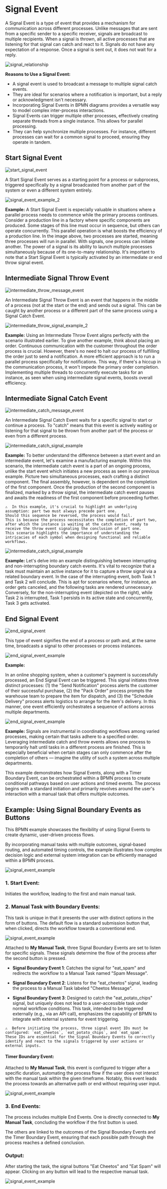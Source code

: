 # Signal Event

A Signal Event is a type of event that provides a mechanism for communication across different processes.
Unlike messages that are sent from a specific sender to a specific receiver, signals are broadcast to multiple recipients.
When a signal is thrown, all active processes that are listening for that signal can catch and react to it.
Signals do not have any expectation of a response.
Once a signal is sent out, it does not wait for a reply.

 ![signal_relationship](images/signal_relationships.png)

**Reasons to Use a Signal Event:**

- A signal event is used to broadcast a message to multiple signal catch events.
- They are ideal for scenarios where a notification is important, but a reply or acknowledgment isn't necessary.
- Incorporating Signal Events in BPMN diagrams provides a versatile way to model complex inter-process interactions.
- Signal Events can trigger multiple other processes, effectively creating separate threads from a single instance. This allows for parallel processing.
- They can help synchronize multiple processes. For instance, different processes can wait for a common signal to proceed, ensuring they operate in tandem.

## Start Signal Event

![start_signal_event](images/start_signal_event.png)

A Start Signal Event serves as a starting point for a process or subprocess, triggered specifically by a signal broadcasted from another part of the system or even a different system entirely.

![signal_event_example_2](images/signal_event_example_2.png)

**Example:**
A Start Signal Event is especially valuable in situations where a parallel process needs to commence while the primary process continues.
Consider a production line in a factory where specific components are produced.
Some stages of this line must occur in sequence, but others can operate concurrently.
This parallel operation is what boosts the efficiency of a production line.
In the image above, two processes are started, meaning three processes will run in parallel.
With signals, one process can initiate another.
The power of a signal is its ability to launch multiple processes simultaneously because of its one-to-many relationship.
It's important to note that a Start Signal Event is typically activated by an intermediate or end throw signal event.

## Intermediate Signal Throw Event

![intermediate_throw_message_event](images/intermediate_throw_signal_event.png)

An Intermediate Signal Throw Event is an event that happens in the middle of a process (not at the start or the end) and sends out a signal.
This can be caught by another process or a different part of the same process using a Signal Catch Event.

![intermediate_throw_signal_example_2](images/intermediate_throw_signal_example_2.png)

**Example:**
Using an Intermediate Throw Event aligns perfectly with the scenario illustrated earlier.
To give another example, think about placing an order.
Continuous communication with the customer throughout the order process is crucial.
However, there's no need to halt our process of fulfilling the order just to send a notification.
A more efficient approach is to run a parallel process specifically for notifications.
This way, if there's a hiccup in the communication process, it won't impede the primary order completion.
Implementing multiple threads to concurrently execute tasks for an instance, as seen when using intermediate signal events, boosts overall efficiency.

## Intermediate Signal Catch Event

![intermediate_catch_message_event](images/intermediate_catch_signal_event.png)

An Intermediate Signal Catch Event waits for a specific signal to start or continue a process.
To "catch" means that this event is actively waiting or listening for that signal to be thrown from another part of the process or even from a different process.

![intermediate_catch_signal_example](images/intermediate_catch_signal_example.png)

**Example:**
To better understand the difference between a start event and an intermediate event, let's examine a manufacturing example.
Within this scenario, the intermediate catch event is a part of an ongoing process, unlike the start event which initiates a new process as seen in our previous example.
Picture two simultaneous processes, each crafting a distinct component.
The final assembly, however, is dependent on the completion of the first component.
Once the production of the second component is finalized, marked by a throw signal, the intermediate catch event pauses and awaits the readiness of the first component before proceeding further.
```{admonition} Note
⚠  In this example, it's crucial to highlight an underlying assumption: part two must always precede part one.
Should this sequence be reversed, the process would fail.
This is because the process necessitates the completion of part two, after which the instance is waiting at the catch event, ready to receive the throw event signaling the conclusion of part one.
This scenario highlights the importance of understanding the intricacies of each symbol when designing functional and reliable workflows.
```

![intermediate_catch_signal_example](images/intermediate_catch_signal_example_2.png)

**Example:**
Let's delve into an example distinguishing between interrupting and non-interrupting boundary catch events.
It's vital to recognize that a task must maintain an active instance for it to capture a throw signal via a related boundary event.
In the case of the interrupting event, both Task 1 and Task 2 will conclude.
This is apt for scenarios where, for instance, an order gets canceled, and the following tasks are rendered unnecessary.
Conversely, for the non-interrupting event (depicted on the right), while Task 2 is interrupted, Task 1 persists in its active state and concurrently, Task 3 gets activated.

## End Signal Event

![end_signal_event](images/end_signal_event.png)

This type of event signifies the end of a process or path and, at the same time, broadcasts a signal to other processes or process instances.

![end_signal_event_example](images/end_signal_event_example.png)

**Example:**

In an online shopping system, when a customer's payment is successfully processed, an End Signal Event can be triggered.
This signal initiates three distinct processes: (1) the "Send Notification" process alerts the customer of their successful purchase, (2) the "Pack Order" process prompts the warehouse team to prepare the item for dispatch, and (3) the "Schedule Delivery" process alerts logistics to arrange for the item's delivery.
In this manner, one event efficiently orchestrates a sequence of actions across multiple departments.

![end_signal_event_example](images/signal_sync_example.png)

**Example:**
Signals are instrumental in coordinating workflows among varied processes, making certain that tasks adhere to a specified order.
Leveraging intermediate catch and throw events allows one process to temporarily halt until tasks in a different process are finished.
This is especially beneficial when certain stages can only commence after the completion of others — imagine the utility of such a system across multiple departments.

This example demonstrates how Signal Events, along with a Timer Boundary Event, can be orchestrated within a BPMN process to create conditional pathways based on user actions and timed events.
The process begins with a standard initiation and primarily revolves around the user's interaction with a manual task that offers multiple outcomes.

## Example: Using Signal Boundary Events as Buttons

This BPMN example showcases the flexibility of using Signal Events to create dynamic, user-driven process flows.

By incorporating manual tasks with multiple outcomes, signal-based routing, and automated timing controls, the example illustrates how complex decision logic and external system integration can be efficiently managed within a BPMN process.

![signal_event_example](images/Signal_events_spiff_example.png)

### 1. **Start Event**:

Initiates the workflow, leading to the first and main manual task.

### 2. **Manual Task with Boundary Events**:

This task is unique in that it presents the user with distinct options in the form of buttons.
The default flow is a standard submission button that, when clicked, directs the workflow towards a conventional end.

![signal_event_example](images/Signal_events_spiff_example1.png)

Attached to **My Manual Task**, three Signal Boundary Events are set to listen for specific signals.
These signals determine the flow of the process after the second button is pressed.

- **Signal Boundary Event 1**:
Catches the signal for "eat_spam" and redirects the workflow to a Manual Task named "Spam Message".

- **Signal Boundary Event 2**:
Listens for the "eat_cheetos" signal, leading the process to a Manual Task labeled "Cheetos Message".

- **Signal Boundary Event 3**:
Designed to catch the "eat_potato_chips" signal, but uniquely does not lead to a user-accessible task under normal workflow conditions. 
This task, intended to be triggered externally (e.g., via an API call), emphasizes the capability of BPMN to integrate with external systems for event triggering.
```{admonition} Note
⚠  Before initiating the process, three signal event IDs must be configured: `eat_cheetos`, `eat_potato_chips`, and `eat_spam`.
These IDs are essential for the Signal Boundary Events to correctly identify and react to the signals triggered by user actions or external inputs.
```

#### **Timer Boundary Event**:

Attached to **My Manual Task**, this event is configured to trigger after a specific duration, automating the process flow if the user does not interact with the manual task within the given timeframe.
Notably, this event leads the process towards an alternative path or end without requiring user input.

![signal_event_example](images/Signal_events_spiff_example6.png)

### 3. **End Events**:

The process includes multiple End Events.
One is directly connected to **My Manual Task**, concluding the workflow if the first button is used.

The others are linked to the outcomes of the Signal Boundary Events and the Timer Boundary Event, ensuring that each possible path through the process reaches a defined conclusion.

### Output:

After starting the task, the signal buttons "Eat Cheetos" and "Eat Spam" will appear.
Clicking on any button will lead to the respective manual task.

![signal_event_example](images/Signal_events_spiff_example3.png)

